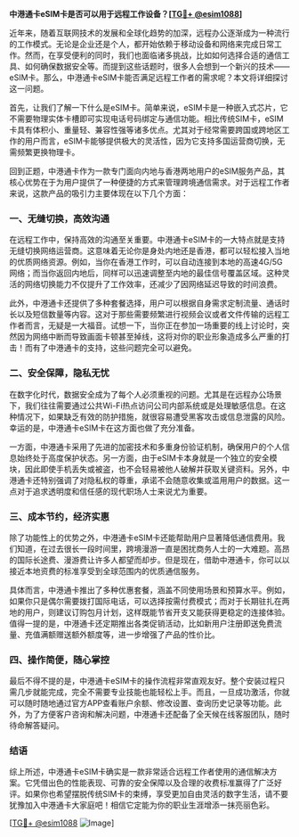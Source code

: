 **中港通卡eSIM卡是否可以用于远程工作设备？[[TG💪+ @esim1088](https://t.me/s/esim1088)]**

近年来，随着互联网技术的发展和全球化趋势的加深，远程办公逐渐成为一种流行的工作模式。无论是企业还是个人，都开始依赖于移动设备和网络来完成日常工作。然而，在享受便利的同时，我们也面临诸多挑战，比如如何选择合适的通信工具、如何确保数据安全等。而提到这些话题时，很多人会想到一个新兴的技术——eSIM卡。那么，中港通卡eSIM卡能否满足远程工作者的需求呢？本文将详细探讨这一问题。

首先，让我们了解一下什么是eSIM卡。简单来说，eSIM卡是一种嵌入式芯片，它不需要物理实体卡槽即可实现电话号码绑定与通信功能。相比传统SIM卡，eSIM卡具有体积小、重量轻、兼容性强等诸多优点。尤其对于经常需要跨国或跨地区工作的用户而言，eSIM卡能够提供极大的灵活性，因为它支持多国运营商切换，无需频繁更换物理卡。

回到正题，中港通卡作为一款专门面向内地与香港两地用户的eSIM服务产品，其核心优势在于为用户提供了一种便捷的方式来管理跨境通信需求。对于远程工作者来说，这款产品的吸引力主要体现在以下几个方面：

### 一、无缝切换，高效沟通

在远程工作中，保持高效的沟通至关重要。中港通卡eSIM卡的一大特点就是支持无缝切换网络运营商。这意味着无论你是身处内地还是香港，都可以轻松接入当地的优质网络资源。例如，当你在香港工作时，可以自动连接到本地的高速4G/5G网络；而当你返回内地后，同样可以迅速调整至内地的最佳信号覆盖区域。这种灵活的网络切换能力不仅提升了工作效率，还减少了因网络延迟导致的时间浪费。

此外，中港通卡还提供了多种套餐选择，用户可以根据自身需求定制流量、通话时长以及短信数量等内容。这对于那些需要频繁进行视频会议或者文件传输的远程工作者而言，无疑是一大福音。试想一下，当你正在参加一场重要的线上讨论时，突然因为网络中断而导致画面卡顿甚至掉线，这将对你的职业形象造成多么严重的打击！而有了中港通卡的支持，这些问题完全可以避免。

### 二、安全保障，隐私无忧

在数字化时代，数据安全成为了每个人必须重视的问题。尤其是在远程办公场景下，我们往往需要通过公共Wi-Fi热点访问公司内部系统或是处理敏感信息。在这种情况下，如果缺乏有效的防护措施，就很容易遭受黑客攻击或信息泄露的风险。幸运的是，中港通卡eSIM卡在这方面也做了充分准备。

一方面，中港通卡采用了先进的加密技术和多重身份验证机制，确保用户的个人信息始终处于高度保护状态。另一方面，由于eSIM卡本身就是一个独立的安全模块，因此即使手机丢失或被盗，也不会轻易被他人破解并获取关键资料。另外，中港通卡还特别强调了对隐私权的尊重，承诺不会随意收集或滥用用户的数据。这一点对于追求透明度和信任感的现代职场人士来说尤为重要。

### 三、成本节约，经济实惠

除了功能性上的优势之外，中港通卡eSIM卡还能帮助用户显著降低通信费用。我们知道，在过去很长一段时间里，跨境漫游一直是困扰商务人士的一大难题。高昂的国际长途费、漫游费让许多人都望而却步。但是现在，借助中港通卡，你可以以接近本地资费的标准享受到全球范围内的优质通信服务。

具体而言，中港通卡推出了多种优惠套餐，涵盖不同使用场景和预算水平。例如，如果你只是偶尔需要拨打国际电话，可以选择按需付费模式；而对于长期驻扎在两地的用户，则建议订购包月计划，这样既能节省开支又能获得更稳定的连接体验。值得一提的是，中港通卡还定期推出各类促销活动，比如新用户注册即送免费流量、充值满额赠送额外额度等，进一步增强了产品的性价比。

### 四、操作简便，随心掌控

最后不得不提的是，中港通卡eSIM卡的操作流程非常直观友好。整个安装过程只需几步就能完成，完全不需要专业技能也能轻松上手。而且，一旦成功激活，你就可以随时随地通过官方APP查看账户余额、修改设置、查询历史记录等功能。此外，为了方便客户咨询和解决问题，中港通卡还配备了全天候在线客服团队，随时待命解答疑问。

### 结语

综上所述，中港通卡eSIM卡确实是一款非常适合远程工作者使用的通信解决方案。它凭借出色的性能表现、可靠的安全保障以及合理的收费标准赢得了广泛好评。如果你也希望摆脱传统SIM卡的束缚，享受更加自由灵活的数字生活，请不要犹豫加入中港通卡大家庭吧！相信它定能为你的职业生涯增添一抹亮丽色彩。

[[TG💪+ @esim1088](https://t.me/s/esim1088) ![Image](https://i.postimg.cc/4NQfJmqS/Snipaste-2025-05-13-00-14-12.png)]